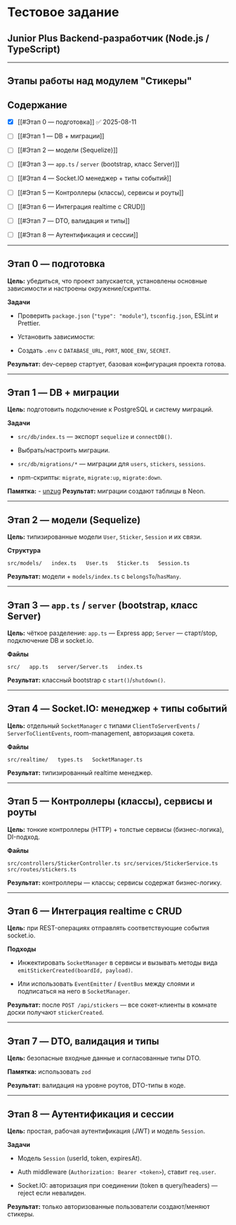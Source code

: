 # Тестовое задание 
## Junior Plus Backend‑разработчик (Node.js / TypeScript) 
---
## Этапы работы над модулем "Стикеры"
## Содержание

- [x] [[#Этап 0 — подготовка]] ✅ 2025-08-11
    
- [ ] [[#Этап 1 — DB + миграции]]
    
- [ ] [[#Этап 2 — модели (Sequelize)]]
    
- [ ] [[#Этап 3 — `app.ts` / `server` (bootstrap, класс Server)]]
    
- [ ] [[#Этап 4 — Socket.IO менеджер + типы событий]]

- [ ] [[#Этап 5 — Контроллеры (классы), сервисы и роуты]]
    
- [ ] [[#Этап 6 — Интеграция realtime с CRUD]]
    
- [ ] [[#Этап 7 — DTO, валидация и типы]]
    
- [ ] [[#Этап 8 — Аутентификация и сессии]]

---

## Этап 0 — подготовка

**Цель:** убедиться, что проект запускается, установлены основные зависимости и настроены окружение/скрипты.

**Задачи**

- Проверить `package.json` (`"type": "module"`), `tsconfig.json`, ESLint и Prettier.
    
- Установить зависимости:
    
- Создать `.env` с `DATABASE_URL`, `PORT`, `NODE_ENV`, `SECRET`.

**Результат:** dev-сервер стартует, базовая конфигурация проекта готова.  

---

## Этап 1 — DB + миграции

**Цель:** подготовить подключение к PostgreSQL и систему миграций.

**Задачи**

- `src/db/index.ts` — экспорт `sequelize` и `connectDB()`.
    
- Выбрать/настроить миграции.
    
- `src/db/migrations/*` — миграции для `users`, `stickers`, `sessions`.
    
- npm-скрипты: `migrate`, `migrate:up`, `migrate:down`.
    
**Памятка:** - [unzug](https://github.com/sequelize/umzug)
**Результат:** миграции создают таблицы в Neon.  

---

## Этап 2 — модели (Sequelize)

**Цель:** типизированные модели `User`, `Sticker`, `Session` и их связи.

**Структура**

`src/models/   index.ts   User.ts   Sticker.ts   Session.ts`

**Результат:** модели + `models/index.ts` с `belongsTo`/`hasMany`.  

---

## Этап 3 — `app.ts` / `server` (bootstrap, класс Server)

**Цель:** чёткое разделение: 
`app.ts` — Express app; 
`Server` — старт/stop, подключение DB и socket.io.

**Файлы**

`src/   app.ts   server/Server.ts   index.ts`

**Результат:** классный bootstrap с `start()`/`shutdown()`.  

---

## Этап 4 — Socket.IO: менеджер + типы событий

**Цель:** отдельный `SocketManager` с типами `ClientToServerEvents` / `ServerToClientEvents`, room-management, авторизация сокета.

**Файлы**

`src/realtime/   types.ts   SocketManager.ts`

**Результат:** типизированный realtime менеджер.  

---

## Этап 5 — Контроллеры (классы), сервисы и роуты

**Цель:** тонкие контроллеры (HTTP) + толстые сервисы (бизнес-логика), DI-подход.

**Файлы** 

`src/controllers/StickerController.ts src/services/StickerService.ts src/routes/stickers.ts`

**Результат:** контроллеры — классы; сервисы содержат бизнес-логику.  


---

## Этап 6 — Интеграция realtime с CRUD

**Цель:** при REST-операциях отправлять соответствующие события socket.io.

**Подходы**

- Инжектировать `SocketManager` в сервисы и вызывать методы вида `emitStickerCreated(boardId, payload)`.
    
- Или использовать `EventEmitter` / `EventBus` между слоями и подписаться на него в `SocketManager`.

**Результат:** после `POST /api/stickers` — все сокет-клиенты в комнате доски получают `stickerCreated`.  

---

## Этап 7 — DTO, валидация и типы

**Цель:** безопасные входные данные и согласованные типы DTO.

**Памятка:** использовать `zod` 

**Результат:** валидация на уровне роутов, DTO-типы в коде.  

---

## Этап 8 — Аутентификация и сессии

**Цель:** простая, рабочая аутентификация (JWT) и модель `Session`.

**Задачи**

- Модель `Session` (userId, token, expiresAt).
    
- Auth middleware (`Authorization: Bearer <token>`), ставит `req.user`.
    
- Socket.IO: авторизация при соединении (token в query/headers) — reject если невалиден.
    

**Результат:** только авторизованные пользователи создают/меняют стикеры.  

